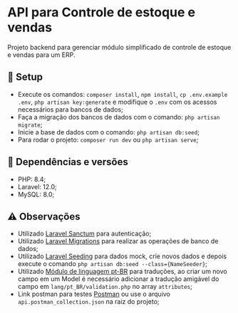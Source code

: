 # API para Controle de estoque e vendas

Projeto backend para gerenciar módulo simplificado de controle de estoque e vendas para um ERP.

## :wrench: Setup

- Execute os comandos: `composer install`, `npm install`, `cp .env.example .env`, `php artisan key:generate` e modifique o `.env` com os acessos necessários para bancos de dados;
- Faça a migração dos bancos de dados com o comando: `php artisan migrate`;
- Inicie a base de dados com o comando: `php artisan db:seed`;
- Para rodar o projeto: `composer run dev` ou `php artisan serve`;

## 🔀 Dependências e versões

- PHP: 8.4;
- Laravel: 12.0;
- MySQL: 8.0;

## ⚠️ Observações

- Utilizado [Laravel Sanctum](https://laravel.com/docs/12.x/sanctum) para autenticação;
- Utilizado [Laravel Migrations](https://laravel.com/docs/12.x/migrations) para realizar as operações de banco de dados;
- Utilizado [Laravel Seeding](https://laravel.com/docs/12.x/seeding) para dados mock, crie novos dados e depois execute o comando `php artisan db:seed --class={NameSeeder}`;
- Utilizado [Módulo de linguagem pt-BR](https://github.com/lucascudo/laravel-pt-BR-localization) para traduções, ao criar um novo campo em um Model é necessário adicionar a tradução amigável do campo em `lang/pt_BR/validation.php` no array `attributes`;
- Link postman para testes [Postman](https://.postman.co/workspace/My-Workspace~9336d82b-0f84-4658-814b-0d20d4429e92/collection/9066171-1f4f58e9-9813-4b4d-a10b-c48441174c83?action=share&creator=9066171) ou use o arquivo `api.postman_collection.json` na raiz do projeto;
